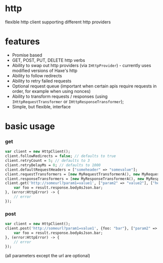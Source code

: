 # http
flexible http client supporting different http providers

# features
 - Promise based
 - GET, POST, PUT, DELETE http verbs
 - Ability to swap out http providers (via `IHttpProvider`) - currently uses modified versions of Haxe's http
 - Ability to follow redirects
 - Ability to retry failed requests
 - Optional request queue (important when certain apis require requests in order, for example when using nonces)
 - Ability to transform requests / responses (using `IHttpRequestTransformer` or `IHttpResponseTransformer`);
 - Simple, but flexible, interface
 
 # basic usage

### get
```haxe
var client = new HttpClient();
client.followRedirects = false; // defaults to true
client.retryCount = 5; // defaults to 3
client.retryDelayMs = 0; // defaults to 1000
client.defaultRequestHeaders = ["someheader" => "somevalue"];
client.requestTransformers = [new MyRequestTransformerA(), new MyRequestTransformerB()];
client.responseTransformers = [new MyResponseTransformerA(), new MyResponseTransformerB()];
client.get('http://someurl?param1=value1', ["param2" => "value2"], ["header1" => "header value 1"]).then(result -> {
    var foo = result.response.bodyAsJson.bar;
}, (error:HttpError) -> {
    // error
});
```

### post
```haxe
var client = new HttpClient();
client.post('http://someurl?param1=value1', {foo: "bar"}, ["param2" => "value2"], ["header1" => "header value 1"]).then(result -> {
    var foo = result.response.bodyAsJson.bar;
}, (error:HttpError) -> {
    // error
});
```
(all parameters except the url are optional)

